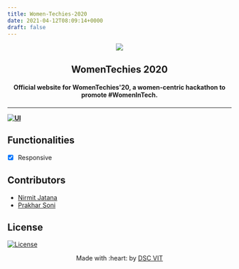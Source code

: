 ```yaml
---
title: Women-Techies-2020
date: 2021-04-12T08:09:14+0000
draft: false
---
```

<p align="center">
<a href="https://dscvit.com">
	<img src="https://user-images.githubusercontent.com/30529572/72455010-fb38d400-37e7-11ea-9c1e-8cdeb5f5906e.png" />
</a>
	<h2 align="center"> WomenTechies 2020 </h2>
	<h4 align="center"> Official website for WomenTechies'20, a women-centric hackathon to promote #WomenInTech. <h4>
</p>

---
[![UI ](https://img.shields.io/badge/User%20Interface-Link%20to%20UI-orange?style=flat-square&logo=appveyor)](https://womentechies.dscvit.com)


## Functionalities
- [x]  Responsive

## Contributors
- [Nirmit Jatana](https://github.com/Nirmitjatana)
- [Prakhar Soni](https://github.com/prakhar0912)
  
## License
[![License](http://img.shields.io/:license-mit-blue.svg?style=flat-square)](http://badges.mit-license.org)

<p align="center">
	Made with :heart: by <a href="https://dscvit.com">DSC VIT</a>
</p>

